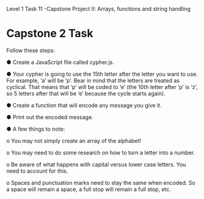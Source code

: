 Level 1 Task 11 -Capstone Project II: Arrays, functions and string handling


# Capstone 2 Task

Follow these steps:

● Create a JavaScript file called cypher.js.

● Your cypher is going to use the 15th letter after the letter you want to use.
For example, ‘a’ will be ‘p’. Bear in mind that the letters are treated as
cyclical. That means that ‘p’ will be coded to ‘e’ (the 10th letter after ‘p’ is ‘z’,
so 5 letters after that will be ‘e’ because the cycle starts again).

● Create a function that will encode any message you give it.

● Print out the encoded message.

● A few things to note:

o You may not simply create an array of the alphabet!

o You may need to do some research on how to turn a letter into a number.

o Be aware of what happens with capital versus lower case letters.
You need to account for this.

o Spaces and punctuation marks need to stay the same when
encoded. So a space will remain a space, a full stop will remain a
full stop, etc.

